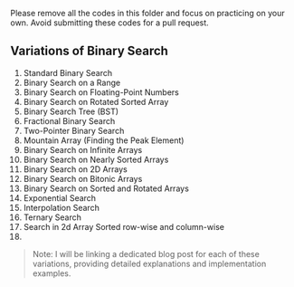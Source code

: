 Please remove all the codes in this folder and focus on practicing on your own. Avoid submitting these codes for a pull request.

## Variations of Binary Search

1. Standard Binary Search
2. Binary Search on a Range
3. Binary Search on Floating-Point Numbers
4. Binary Search on Rotated Sorted Array
5. Binary Search Tree (BST)
6. Fractional Binary Search
7. Two-Pointer Binary Search
8. Mountain Array (Finding the Peak Element)
9. Binary Search on Infinite Arrays
10. Binary Search on Nearly Sorted Arrays
11. Binary Search on 2D Arrays
12. Binary Search on Bitonic Arrays
13. Binary Search on Sorted and Rotated Arrays
14. Exponential Search
15. Interpolation Search
16. Ternary Search
17. Search in 2d Array Sorted row-wise and column-wise
18. 

> Note: I will be linking a dedicated blog post for each of these variations, providing detailed explanations and implementation examples.
